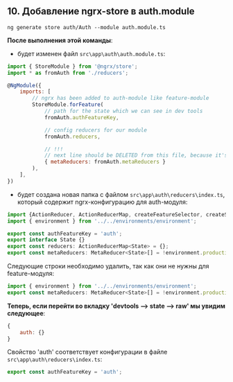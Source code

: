 ## 10. Добавление ngrx-store в auth.module

`ng generate store auth/Auth --module auth.module.ts`

**После выполнения этой команды**:

- будет изменен файл `src\app\auth\auth.module.ts`:
```js
import { StoreModule } from '@ngrx/store';
import * as fromAuth from './reducers';

@NgModule({
	imports: [
		// ngrx has been added to auth-module like feature-module
		StoreModule.forFeature(
			// path for the state which we can see in dev tools
			fromAuth.authFeatureKey,  

			// config reducers for our module
			fromAuth.reducers, 

			// !!! 
			// next line should be DELETED from this file, because it's not needed for feature module
			{ metaReducers: fromAuth.metaReducers }
		),
	],
})
```

- будет создана новая папка с файлом `src\app\auth\reducers\index.ts`, который содержит ngrx-конфигурацию для auth-модуля:
```js
import {ActionReducer, ActionReducerMap, createFeatureSelector, createSelector, MetaReducer} from '@ngrx/store';
import { environment } from '../../environments/environment';

export const authFeatureKey = 'auth';
export interface State {}
export const reducers: ActionReducerMap<State> = {};
export const metaReducers: MetaReducer<State>[] = !environment.production ? [] : [];
```   

Следующие строки необходимо удалить, так как они не нужны для feature-модуля:
```js 
import { environment } from '../../environments/environment';
export const metaReducers: MetaReducer<State>[] = !environment.production ? [] : [];
```

**Теперь, если перейти во вкладку 'devtools --> state --> raw' мы увидим следующее**:
```js
{
	auth: {}
}
```

Свойство 'auth' соответствует конфигурации в файле `src\app\auth\reducers\index.ts`:
```js
export const authFeatureKey = 'auth';
```